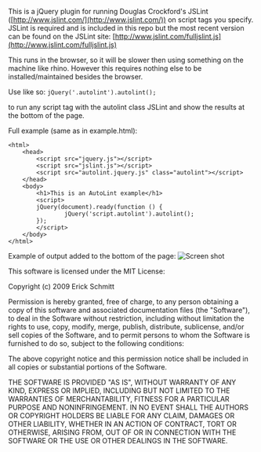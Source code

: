 This is a jQuery plugin for running Douglas Crockford's JSLint ([http://www.jslint.com/](http://www.jslint.com/)) on script tags you specify. JSLint is required and is included in this repo but the most recent version can be found on the JSLint site: [http://www.jslint.com/fulljslint.js](http://www.jslint.com/fulljslint.js)

This runs in the browser, so it will be slower then using something on the machine like rhino. However this requires nothing else to be installed/maintained besides the browser.

Use like so:
`jQuery('.autolint').autolint();`

to run any script tag with the autolint class JSLint and show the results at the bottom of the page.

Full example (same as in example.html):

    <html>
    	<head>
    		<script src="jquery.js"></script>
    		<script src="jslint.js"></script>
    		<script src="autolint.jquery.js" class="autolint"></script>
    	</head>
    	<body>
    		<h1>This is an AutoLint example</h1>
    		<script>
    		jQuery(document).ready(function () {
    				jQuery('script.autolint').autolint();
    		});
    		</script>
    	</body>
    </html>

Example of output added to the bottom of the page:
![Screen shot](http://dl.dropbox.com/u/1506097/Screenshots/autolint_scrn.png)


This software is licensed under the MIT License:

Copyright (c) 2009 Erick Schmitt
 
Permission is hereby granted, free of charge, to any person obtaining
a copy of this software and associated documentation files (the
"Software"), to deal in the Software without restriction, including
without limitation the rights to use, copy, modify, merge, publish,
distribute, sublicense, and/or sell copies of the Software, and to
permit persons to whom the Software is furnished to do so, subject to
the following conditions:
 
The above copyright notice and this permission notice shall be
included in all copies or substantial portions of the Software.
 
THE SOFTWARE IS PROVIDED "AS IS", WITHOUT WARRANTY OF ANY KIND,
EXPRESS OR IMPLIED, INCLUDING BUT NOT LIMITED TO THE WARRANTIES OF
MERCHANTABILITY, FITNESS FOR A PARTICULAR PURPOSE AND
NONINFRINGEMENT. IN NO EVENT SHALL THE AUTHORS OR COPYRIGHT HOLDERS BE
LIABLE FOR ANY CLAIM, DAMAGES OR OTHER LIABILITY, WHETHER IN AN ACTION
OF CONTRACT, TORT OR OTHERWISE, ARISING FROM, OUT OF OR IN CONNECTION
WITH THE SOFTWARE OR THE USE OR OTHER DEALINGS IN THE SOFTWARE.
